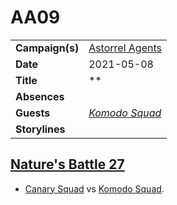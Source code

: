 # AA09

|||
| --- | --- |
| **Campaign(s)** | [Astorrel Agents](../campaigns/astorrel-agents.md) | session.2
| **Date** | 2021-05-08 |
| **Title** | ** |
| **Absences** | |
| **Guests** | *[Komodo Squad](../organisations/astorrel/squads/komodo-squad.md)* |
| **Storylines** | |

## [Nature's Battle 27](../storylines/natures-battle-27.md)

- [Canary Squad](../organisations/astorrel/squads/canary-squad.md) vs [Komodo Squad](../organisations/astorrel/squads/komodo-squad.md).
